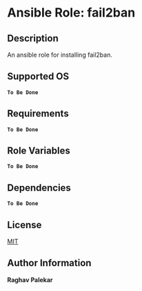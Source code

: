 # Ansible Role: fail2ban

## Description

An ansible role for installing fail2ban.

## Supported OS

**__`To Be Done`__**

## Requirements

**__`To Be Done`__**

## Role Variables

**__`To Be Done`__**

## Dependencies

**__`To Be Done`__**

## License

[MIT](http://opensource.org/licenses/MIT)

## Author Information

**__Raghav Palekar__**
